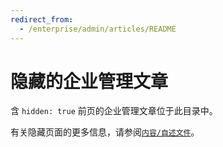 ```yaml
---
redirect_from:
  - /enterprise/admin/articles/README
---
```

# 隐藏的企业管理文章

含 `hidden: true` 前页的企业管理文章位于此目录中。

有关隐藏页面的更多信息，请参阅[`内容/自述文件`](../../README.md#hidden-pages)。
